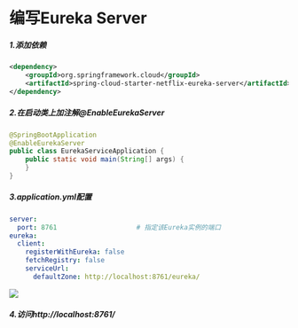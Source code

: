 # 编写Eureka Server

##### 1.添加依赖

```xml
<dependency>
    <groupId>org.springframework.cloud</groupId>
    <artifactId>spring-cloud-starter-netflix-eureka-server</artifactId>
</dependency>
```

##### 2.在启动类上加注解@EnableEurekaServer

```java
@SpringBootApplication
@EnableEurekaServer
public class EurekaServiceApplication {    
    public static void main(String[] args) {       					  				             SpringApplication.run(EurekaServiceApplication.class, args);    
	}
}
```

##### 3.application.yml配置

```yaml
server:
  port: 8761                    # 指定该Eureka实例的端口
eureka:
  client:
    registerWithEureka: false
    fetchRegistry: false
    serviceUrl:
      defaultZone: http://localhost:8761/eureka/
```

![](https://raw.githubusercontent.com/pzygit/SpringCloudStart/master/image/1568187116700.png)





##### 4.访问http://localhost:8761/